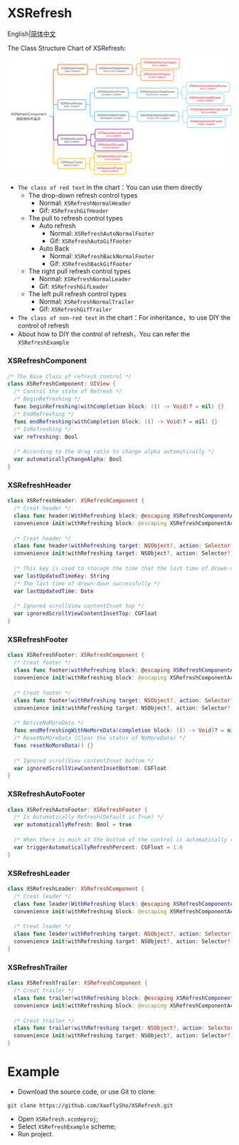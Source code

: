 # XSRefresh

English|[简体中文](README.zh_CN.md)

The Class Structure Chart of XSRefresh:

![Mindmap](../Images/Mindmap.png)

- `The class of red text` in the chart：You can use them directly
    - The drop-down refresh control types
        - Normal: `XSRefreshNormalHeader`
        - Gif: `XSRefreshGifHeader`
    - The pull to refresh control types
        - Auto refresh
            - Normal: `XSRefreshAutoNormalFooter`
            - Gif: `XSRefreshAutoGifFooter`
        - Auto Back
            - Normal: `XSRefreshBackNormalFooter`
            - Gif: `XSRefreshBackGifFooter`
    - The right pull refresh control types
        - Normal: `XSRefreshNormalLeader`
        - Gif: `XSRefreshGifLeader`
    - The left pull refresh control types
        - Normal: `XSRefreshNormalTrailer`
        - Gif: `XSRefreshGifTrailer`
- `The class of non-red text` in the chart：For inheritance，to use DIY the control of refresh
- About how to DIY the control of refresh，You can refer the `XSRefreshExample`

### XSRefreshComponent

```swift
/* The Base Class of refresh control */
class XSRefreshComponent: UIView {
  /* Control the state of Refresh */
  /* BeginRefreshing */
  func beginRefreshing(withCompletion block: (() -> Void)? = nil) {}
  /* EndRefreshing */
  func endRefreshing(withCompletion block: (() -> Void)? = nil) {}
  /* IsRefreshing */
  var refreshing: Bool
  
  /* According to the drag ratio to change alpha automatically */
  var automaticallyChangeAlpha: Bool
} 
```

### XSRefreshHeader

```swift
class XSRefreshHeader: XSRefreshComponent {
  /* Creat header */
  class func header(WithRefreshing block: @escaping XSRefreshComponentAction) -> XSRefreshHeader {}
  convenience init(withRefreshing block: @escaping XSRefreshComponentAction) {}
  
  /* Creat header */
  class func header(withRefreshing target: NSObject?, action: Selector?) -> XSRefreshHeader {}
  convenience init(withRefreshing target: NSObject?, action: Selector?) {}
  
  /* This key is used to storage the time that the last time of drown-down successfully */
  var lastUpdatedTimeKey: String
  /* The last time of drown-down successfully */
  var lastUpdatedTime: Date
  
  /* Ignored scrollView contentInset top */
  var ignoredScrollViewContentInsetTop: CGFloat
}
```

### XSRefreshFooter

```swift
class XSRefreshFooter: XSRefreshComponent {
  /* Creat footer */
  class func footer(withRefreshing block: @escaping XSRefreshComponentAction) -> XSRefreshFooter {}
  convenience init(withRefreshing block: @escaping XSRefreshComponentAction) {}
  
  /* Creat footer */
  class func footer(withRefreshing target: NSObject?, action: Selector?) -> XSRefreshFooter {}
  convenience init(withRefreshing target: NSObject?, action: Selector?) {}
  
  /* NoticeNoMoreData */
  func endRefreshingWithNoMoreData(completion block: (() -> Void)? = nil) {}
  /* ResetNoMoreData (Clear the status of NoMoreData) */
  func resetNoMoreData() {}
  
  /* Ignored scrollView contentInset bottom */
  var ignoredScrollViewContentInsetBottom: CGFloat
}
```

### XSRefreshAutoFooter

```swift
class XSRefreshAutoFooter: XSRefreshFooter {
  /* Is Automatically Refresh(Default is True) */
  var automaticallyRefresh: Bool = true
  
  /* When there is much at the bottom of the control is automatically refresh(Default is 1.0，Is at the bottom of the control appears in full, will refresh automatically) */
  var triggerAutomaticallyRefreshPercent: CGFloat = 1.0
}
```

### XSRefreshLeader

```swift
class XSRefreshLeader: XSRefreshComponent {
  /* Creat leader */
  class func leader(WithRefreshing block: @escaping XSRefreshComponentAction) -> XSRefreshLeader {}
  convenience init(withRefreshing block: @escaping XSRefreshComponentAction) {}

  /* Creat leader */
  class func leader(withRefreshing target: NSObject?, action: Selector?) -> XSRefreshLeader {}
  convenience init(withRefreshing target: NSObject?, action: Selector?) {}
}
```

### XSRefreshTrailer

```swift
class XSRefreshTrailer: XSRefreshComponent {
  /* Creat trailer */
  class func trailer(withRefreshing block: @escaping XSRefreshComponentAction) -> XSRefreshTrailer {}
  convenience init(withRefreshing block: @escaping XSRefreshComponentAction) {}

  /* Creat trailer */
  class func trailer(withRefreshing target: NSObject?, action: Selector?) -> XSRefreshTrailer {}
  convenience init(withRefreshing target: NSObject?, action: Selector?) {}
}
```

# Example

- Download the source code, or use Git to clone:

```
git clone https://github.com/XaoflySho/XSRefresh.git
```

- Open `XSRefresh.xcodeproj`;
- Select `XSRefreshExample` scheme;
- Run project.

